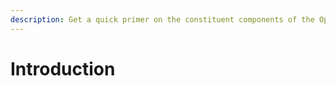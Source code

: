```yaml
---
description: Get a quick primer on the constituent components of the Optimum protocol.
---
```


# Introduction
